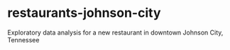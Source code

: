 # restaurants-johnson-city
Exploratory data analysis for a new restaurant in downtown Johnson City, Tennessee
